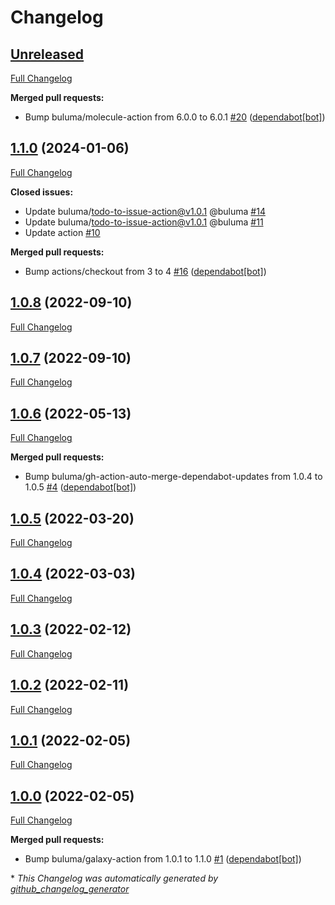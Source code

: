# Changelog

## [Unreleased](https://github.com/buluma/ansible-role-locale/tree/HEAD)

[Full Changelog](https://github.com/buluma/ansible-role-locale/compare/1.1.0...HEAD)

**Merged pull requests:**

- Bump buluma/molecule-action from 6.0.0 to 6.0.1 [\#20](https://github.com/buluma/ansible-role-locale/pull/20) ([dependabot[bot]](https://github.com/apps/dependabot))

## [1.1.0](https://github.com/buluma/ansible-role-locale/tree/1.1.0) (2024-01-06)

[Full Changelog](https://github.com/buluma/ansible-role-locale/compare/1.0.8...1.1.0)

**Closed issues:**

- Update buluma/todo-to-issue-action@v1.0.1 @buluma [\#14](https://github.com/buluma/ansible-role-locale/issues/14)
- Update buluma/todo-to-issue-action@v1.0.1 @buluma [\#11](https://github.com/buluma/ansible-role-locale/issues/11)
- Update action [\#10](https://github.com/buluma/ansible-role-locale/issues/10)

**Merged pull requests:**

- Bump actions/checkout from 3 to 4 [\#16](https://github.com/buluma/ansible-role-locale/pull/16) ([dependabot[bot]](https://github.com/apps/dependabot))

## [1.0.8](https://github.com/buluma/ansible-role-locale/tree/1.0.8) (2022-09-10)

[Full Changelog](https://github.com/buluma/ansible-role-locale/compare/1.0.7...1.0.8)

## [1.0.7](https://github.com/buluma/ansible-role-locale/tree/1.0.7) (2022-09-10)

[Full Changelog](https://github.com/buluma/ansible-role-locale/compare/1.0.6...1.0.7)

## [1.0.6](https://github.com/buluma/ansible-role-locale/tree/1.0.6) (2022-05-13)

[Full Changelog](https://github.com/buluma/ansible-role-locale/compare/1.0.5...1.0.6)

**Merged pull requests:**

- Bump buluma/gh-action-auto-merge-dependabot-updates from 1.0.4 to 1.0.5 [\#4](https://github.com/buluma/ansible-role-locale/pull/4) ([dependabot[bot]](https://github.com/apps/dependabot))

## [1.0.5](https://github.com/buluma/ansible-role-locale/tree/1.0.5) (2022-03-20)

[Full Changelog](https://github.com/buluma/ansible-role-locale/compare/1.0.4...1.0.5)

## [1.0.4](https://github.com/buluma/ansible-role-locale/tree/1.0.4) (2022-03-03)

[Full Changelog](https://github.com/buluma/ansible-role-locale/compare/1.0.3...1.0.4)

## [1.0.3](https://github.com/buluma/ansible-role-locale/tree/1.0.3) (2022-02-12)

[Full Changelog](https://github.com/buluma/ansible-role-locale/compare/1.0.2...1.0.3)

## [1.0.2](https://github.com/buluma/ansible-role-locale/tree/1.0.2) (2022-02-11)

[Full Changelog](https://github.com/buluma/ansible-role-locale/compare/1.0.1...1.0.2)

## [1.0.1](https://github.com/buluma/ansible-role-locale/tree/1.0.1) (2022-02-05)

[Full Changelog](https://github.com/buluma/ansible-role-locale/compare/1.0.0...1.0.1)

## [1.0.0](https://github.com/buluma/ansible-role-locale/tree/1.0.0) (2022-02-05)

[Full Changelog](https://github.com/buluma/ansible-role-locale/compare/49b8b3a13562c88d46cd9a7a7935104055e0324b...1.0.0)

**Merged pull requests:**

- Bump buluma/galaxy-action from 1.0.1 to 1.1.0 [\#1](https://github.com/buluma/ansible-role-locale/pull/1) ([dependabot[bot]](https://github.com/apps/dependabot))



\* *This Changelog was automatically generated by [github_changelog_generator](https://github.com/github-changelog-generator/github-changelog-generator)*
